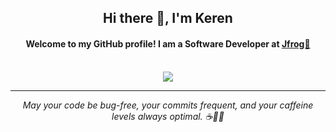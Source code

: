 <div align="center">
<h2>Hi there 👋, I'm Keren</h2>
<h4>Welcome to my GitHub profile! I am a Software Developer at <a href="https://github.com/jfrog">Jfrog🐸</a></h4>

<br>
<img align="center" src="https://github-readme-stats.vercel.app/api?username=kerenr-jfrog&show_icons=true&theme=tokyonight" /img>

----

<p align="center">
  <em>May your code be bug-free, your commits frequent, and your caffeine levels always optimal. ☕️👨‍💻</em>
</p>
</div>
